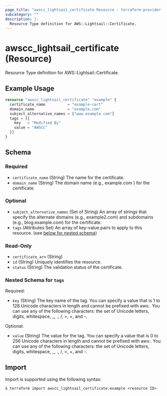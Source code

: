 ```yaml
---
page_title: "awscc_lightsail_certificate Resource - terraform-provider-awscc"
subcategory: ""
description: |-
  Resource Type definition for AWS::Lightsail::Certificate.
---
```


# awscc_lightsail_certificate (Resource)

Resource Type definition for AWS::Lightsail::Certificate.

## Example Usage

```terraform
resource "awscc_lightsail_certificate" "example" {
  certificate_name          = "example-cert"
  domain_name               = "example.com"
  subject_alternative_names = ["www.example.com"]
  tags = [{
    key   = "Modified By"
    value = "AWSCC"
  }]
}
```

<!-- schema generated by tfplugindocs -->
## Schema

### Required

- `certificate_name` (String) The name for the certificate.
- `domain_name` (String) The domain name (e.g., example.com ) for the certificate.

### Optional

- `subject_alternative_names` (Set of String) An array of strings that specify the alternate domains (e.g., example2.com) and subdomains (e.g., blog.example.com) for the certificate.
- `tags` (Attributes Set) An array of key-value pairs to apply to this resource. (see [below for nested schema](#nestedatt--tags))

### Read-Only

- `certificate_arn` (String)
- `id` (String) Uniquely identifies the resource.
- `status` (String) The validation status of the certificate.

<a id="nestedatt--tags"></a>
### Nested Schema for `tags`

Required:

- `key` (String) The key name of the tag. You can specify a value that is 1 to 128 Unicode characters in length and cannot be prefixed with aws:. You can use any of the following characters: the set of Unicode letters, digits, whitespace, _, ., /, =, +, and -.

Optional:

- `value` (String) The value for the tag. You can specify a value that is 0 to 256 Unicode characters in length and cannot be prefixed with aws:. You can use any of the following characters: the set of Unicode letters, digits, whitespace, _, ., /, =, +, and -.

## Import

Import is supported using the following syntax:

```shell
$ terraform import awscc_lightsail_certificate.example <resource ID>
```